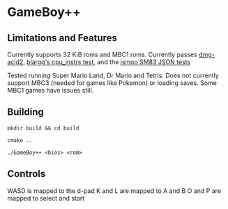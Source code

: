 # GameBoy++
## Limitations and Features

Currently supports 32 KiB roms and MBC1 roms.
Currently passes [dmg-acid2](https://github.com/mattcurrie/dmg-acid2?tab=readme-ov-file), [blargg's cpu_instrs test](https://github.com/retrio/gb-test-roms/tree/master/cpu_instrs), and the [jsmoo SM83 JSON tests](https://github.com/raddad772/jsmoo-json-tests/tree/main/tests/sm83)

Tested running Super Mario Land, Dr Mario and Tetris.
Does not currently support MBC3 (needed for games like Pokemon) or loading saves. Some MBC1 games have issues still.

## Building
`mkdir build && cd build`

`cmake ..`

`./GameBoy++ <bios> <rom>`

## Controls
WASD is mapped to the d-pad
K and L are mapped to A and B
O and P are mapped to select and start
